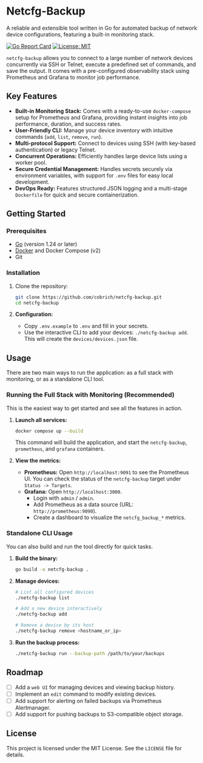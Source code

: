 # Netcfg-Backup

A reliable and extensible tool written in Go for automated backup of network device configurations, featuring a built-in monitoring stack.

[![Go Report Card](https://goreportcard.com/badge/github.com/cobrich/netcfg-backup)](https://goreportcard.com/report/github.com/cobrich/netcfg-backup)
[![License: MIT](https://img.shields.io/badge/License-MIT-yellow.svg)](https://opensource.org/licenses/MIT)

`netcfg-backup` allows you to connect to a large number of network devices concurrently via SSH or Telnet, execute a predefined set of commands, and save the output. It comes with a pre-configured observability stack using Prometheus and Grafana to monitor job performance.

## Key Features

-   **Built-in Monitoring Stack:** Comes with a ready-to-use `docker-compose` setup for Prometheus and Grafana, providing instant insights into job performance, duration, and success rates.
-   **User-Friendly CLI:** Manage your device inventory with intuitive commands (`add`, `list`, `remove`, `run`).
-   **Multi-protocol Support:** Connect to devices using SSH (with key-based authentication) or legacy Telnet.
-   **Concurrent Operations:** Efficiently handles large device lists using a worker pool.
-   **Secure Credential Management:** Handles secrets securely via environment variables, with support for `.env` files for easy local development.
-   **DevOps Ready:** Features structured JSON logging and a multi-stage `Dockerfile` for quick and secure containerization.

## Getting Started

### Prerequisites

-   [Go](https://golang.org/doc/install) (version 1.24 or later)
-   [Docker](https://docs.docker.com/get-docker/) and Docker Compose (v2)
-   Git

### Installation

1.  Clone the repository:
    ```bash
    git clone https://github.com/cobrich/netcfg-backup.git
    cd netcfg-backup
    ```

2.  **Configuration:**
    -   Copy `.env.example` to `.env` and fill in your secrets.
    -   Use the interactive CLI to add your devices: `./netcfg-backup add`. This will create the `devices/devices.json` file.

## Usage

There are two main ways to run the application: as a full stack with monitoring, or as a standalone CLI tool.

### Running the Full Stack with Monitoring (Recommended)

This is the easiest way to get started and see all the features in action.

1.  **Launch all services:**
    ```bash
    docker compose up --build
    ```
    This command will build the application, and start the `netcfg-backup`, `prometheus`, and `grafana` containers.

2.  **View the metrics:**
    -   **Prometheus:** Open `http://localhost:9091` to see the Prometheus UI. You can check the status of the `netcfg-backup` target under `Status -> Targets`.
    -   **Grafana:** Open `http://localhost:3000`.
        -   Login with `admin` / `admin`.
        -   Add Prometheus as a data source (URL: `http://prometheus:9090`).
        -   Create a dashboard to visualize the `netcfg_backup_*` metrics.

### Standalone CLI Usage

You can also build and run the tool directly for quick tasks.

1.  **Build the binary:**
    ```bash
    go build -o netcfg-backup .
    ```

2.  **Manage devices:**
    ```bash
    # List all configured devices
    ./netcfg-backup list

    # Add a new device interactively
    ./netcfg-backup add

    # Remove a device by its host
    ./netcfg-backup remove <hostname_or_ip>
    ```

3.  **Run the backup process:**
    ```bash
    ./netcfg-backup run --backup-path /path/to/your/backups
    ```

## Roadmap

-   [ ] Add a `web UI` for managing devices and viewing backup history.
-   [ ] Implement an `edit` command to modify existing devices.
-   [ ] Add support for alerting on failed backups via Prometheus Alertmanager.
-   [ ] Add support for pushing backups to S3-compatible object storage.

## License

This project is licensed under the MIT License. See the `LICENSE` file for details.
